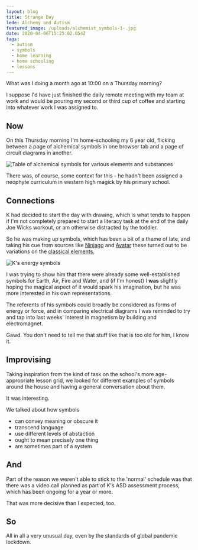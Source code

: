 ```yaml
---
layout: blog
title: Strange Day
lede: Alchemy and Autism
featured_image: /uploads/alchemist_symbols-1-.jpg
date: 2020-04-06T15:25:02.054Z
tags:
  - autism
  - symbols
  - home learning
  - home schooling
  - lessons
---
```

What was I doing a month ago at 10:00 on a Thursday morning?

I suppose I'd have just finished the daily remote meeting with my team at work and would be pouring my second or third cup of coffee and starting into whatever work I was assigned to.

## Now

On this Thursday morning I'm home-schooling my 6 year old, flicking between a page of alchemical symbols in one browser tab and a page of circuit diagrams in another.

![Table of alchemical symbols for various elements and substances](/img/alchemist_symbols-1-.jpg)

There was, of course, some context for this - he hadn't been assigned a neophyte curriculum in western high magick by his primary school.

## Connections

K had decided to start the day with drawing, which is what tends to happen if I'm not completely prepared to start a literacy task at the end of the daily Joe Wicks workout, or am otherwise distracted by the toddler.

So he was making up symbols, which has been a bit of a theme of late, and taking his cue from sources like [Ninjago](https://en.wikipedia.org/wiki/Ninjago_(TV_series)) and [Avatar](https://en.wikipedia.org/wiki/Avatar:_The_Last_Airbender) these turned out to be variations on the [classical elements](https://en.wikipedia.org/wiki/Classical_element).

![K's energy symbols](https://lh3.googleusercontent.com/arJA8eQchZelS08EW9jybkOBERNG6cyEjbgUliuoQuDMQI43m51JFx9VKtkr4WcoWcjEHoamyxGUEg)

I was trying to show him that there were already some well-established symbols for Earth, Air, Fire and Water, and (if I'm honest) I __was__ slightly hoping the magical aspect of it would spark his imagination, but he was more interested in his own representations.

The referents of his symbols could broadly be considered as forms of energy or force, and in comparing electrical diagrams I was reminded to try and tap into last weeks' interest in magnetism by building and electromagnet. 

Gawd. You don't need to tell me that stuff like that is too old for him, I know it. 

## Improvising

Taking inspiration from the kind of task on the school's more age-appropriate lesson grid, we looked for different examples of symbols around the house and having a general conversation about them.

It was interesting.

We talked about how symbols

- can convey meaning or obscure it
- transcend language
- use different levels of abstaction
- ought to mean precisely one thing
- are sometimes part of a system

## And

Part of the reason we weren't able to stick to the 'normal' schedule was that there was a video call planned as part of K's ASD assessment process, which has been ongoing for a year or more.

That was more decisive than I expected, too.

## So

All in all a very unusual day, even by the standards of global pandemic lockdown.